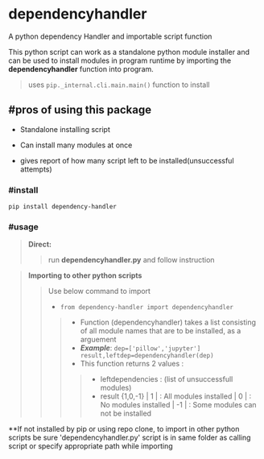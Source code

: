 # dependencyhandler

A python dependency Handler and importable script function

  

This python script can work as a standalone python module installer and can be used to install modules in program runtime by importing the **dependencyhandler** function into program.

>uses `pip._internal.cli.main.main()` function to install

  

## #pros of using this package

  

* Standalone installing script

* Can install many modules at once

* gives report of how many script left to be installed(unsuccessful attempts)

  

### #install

`pip install dependency-handler`

  

### #usage

> **Direct:**
>> 	 run **dependencyhandler.py** and follow instruction

>**Importing to other python scripts**
>>  Use below command to import
>>* `from dependency-handler import dependencyhandler`
>>>* Function (dependencyhandler) takes a list consisting of all module names that are to be installed, as a arguement
>>>* ***Example***:
`dep=['pillow','jupyter']
result,leftdep=dependencyhandler(dep)`
>>>* This function returns 2 values :
>>> > * leftdependencies : (list of unsuccessfull modules)
>>> > * result {1,0,-1} 
>>>> | 1   | :   All modules installed
>>>> | 0   | :   No modules installed
>>>> | -1 | :   Some modules can not be installed

**If not installed by pip or using repo clone, to import in other python scripts be sure 'dependencyhandler.py' script is in same folder as calling script or specify appropriate path while importing